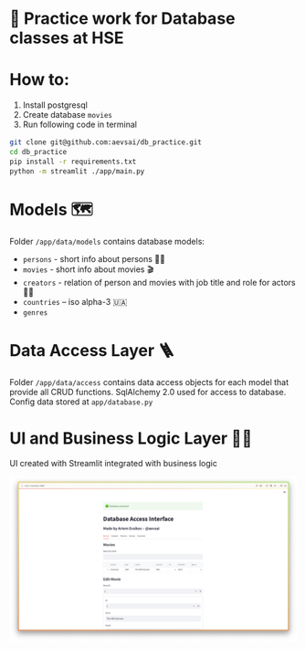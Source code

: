 # 🐸 Practice work for Database classes at HSE

# How to:
1. Install postgresql
2. Create database `movies`
3. Run following code in terminal
```zsh
git clone git@github.com:aevsai/db_practice.git
cd db_practice
pip install -r requirements.txt
python -m streamlit ./app/main.py
```

# Models 🗺️
Folder `/app/data/models` contains database models:
- `persons` - short info about persons 👨‍🎓
- `movies` - short info about movies 🎬
- `creators` - relation of person and movies with job title and role for actors 🧑‍🎨
- `countries` – iso alpha-3 🇺🇦
- `genres`

# Data Access Layer 🪜
Folder `/app/data/access` contains data access objects for each model that provide all CRUD functions.
SqlAlchemy 2.0 used for access to database. Config data stored at `app/database.py`

# UI and Business Logic Layer 🧑‍💻
UI created with Streamlit integrated with business logic

![UI Screenshot](./screen.png)
